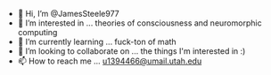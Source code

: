 - 👋 Hi, I’m @JamesSteele977
- 👀 I’m interested in ... theories of consciousness and neuromorphic computing
- 🌱 I’m currently learning ... fuck-ton of math
- 💞️ I’m looking to collaborate on ... the things I'm interested in :)
- 📫 How to reach me ... u1394466@umail.utah.edu

<!---
JamesSteele977/JamesSteele977 is a ✨ special ✨ repository because its `README.md` (this file) appears on your GitHub profile.
You can click the Preview link to take a look at your changes.
--->
